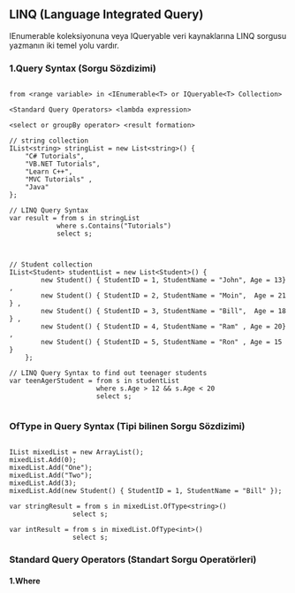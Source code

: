 ## LINQ (Language Integrated Query)

IEnumerable koleksiyonuna veya IQueryable veri kaynaklarına LINQ sorgusu yazmanın iki temel yolu vardır.

### 1.Query Syntax (Sorgu Sözdizimi)
```

from <range variable> in <IEnumerable<T> or IQueryable<T> Collection>

<Standard Query Operators> <lambda expression>

<select or groupBy operator> <result formation>

```
```Csharp
// string collection
IList<string> stringList = new List<string>() { 
    "C# Tutorials",
    "VB.NET Tutorials",
    "Learn C++",
    "MVC Tutorials" ,
    "Java" 
};

// LINQ Query Syntax
var result = from s in stringList
            where s.Contains("Tutorials") 
            select s;
            
```


``` Csharp

// Student collection
IList<Student> studentList = new List<Student>() { 
        new Student() { StudentID = 1, StudentName = "John", Age = 13} ,
        new Student() { StudentID = 2, StudentName = "Moin",  Age = 21 } ,
        new Student() { StudentID = 3, StudentName = "Bill",  Age = 18 } ,
        new Student() { StudentID = 4, StudentName = "Ram" , Age = 20} ,
        new Student() { StudentID = 5, StudentName = "Ron" , Age = 15 } 
    };

// LINQ Query Syntax to find out teenager students
var teenAgerStudent = from s in studentList
                      where s.Age > 12 && s.Age < 20
                      select s;
                      
```

### OfType in Query Syntax (Tipi bilinen Sorgu Sözdizimi)



```Csharp

IList mixedList = new ArrayList();
mixedList.Add(0);
mixedList.Add("One");
mixedList.Add("Two");
mixedList.Add(3);
mixedList.Add(new Student() { StudentID = 1, StudentName = "Bill" });

var stringResult = from s in mixedList.OfType<string>()
                select s;

var intResult = from s in mixedList.OfType<int>()
                select s;
```

### Standard Query Operators (Standart Sorgu Operatörleri)
#### 1.Where



